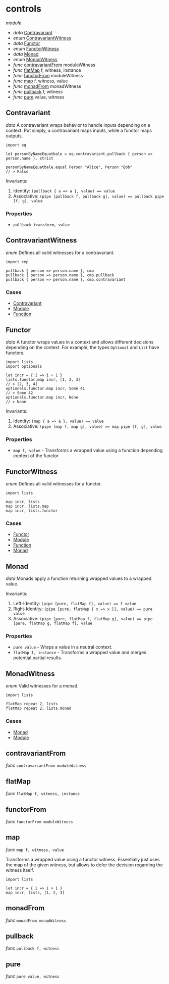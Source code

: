 # controls

_module_ 

- _data_ [Contravariant](#Contravariant)
- _enum_ [ContravariantWitness](#ContravariantWitness)
- _data_ [Functor](#Functor)
- _enum_ [FunctorWitness](#FunctorWitness)
- _data_ [Monad](#Monad)
- _enum_ [MonadWitness](#MonadWitness)
- _func_ [contravariantFrom](#contravariantFrom) moduleWitness
- _func_ [flatMap](#flatMap) f, witness, instance
- _func_ [functorFrom](#functorFrom) moduleWitness
- _func_ [map](#map) f, witness, value
- _func_ [monadFrom](#monadFrom) monadWitness
- _func_ [pullback](#pullback) f, witness
- _func_ [pure](#pure) value, witness

## Contravariant

_data_ A contravariant wraps behavior to handle inputs depending on a context.
Put simply, a contravariant maps inputs, while a functor maps outputs.

```
import eq

let personByNameEquatbale = eq.contravariant.pullback { person => person.name }, strict

personByNameEquatbale.equal Person "Alice", Person "Bob"
// > False
```

Invariants:
1. Identity: `(pullback { a => a }, value) == value`
2. Associative: `(pipe [pullback f, pullback g], value) == pullback pipe [f, g], value`

### Properties

- `pullback transform, value`

## ContravariantWitness

_enum_ Defines all valid witnesses for a contravariant.

```
import cmp

pullback { person => person.name }, cmp
pullback { person => person.name }, cmp.pullback
pullback { person => person.name }, cmp.contravariant
```

### Cases

- [Contravariant](#Contravariant)
- [Module](#Module)
- [Function](#Function)

## Functor

_data_ A functor wraps values in a context and allows different decisions depending on the context.
For example, the types `Optional` and `List` have functors.

```
import lists
import optionals

let incr = { i => i + 1 }
lists.functor.map incr, [1, 2, 3]
// > [2, 3, 4]
optionals.functor.map incr, Some 41
// > Some 42
optionals.functor.map incr, None
// > None
```

Invariants:
1. Identity: `(map { a => a }, value) == value`
2. Associative: `(pipe [map f, map g], value) == map pipe [f, g], value`

### Properties

- `map f, value` - Transforms a wrapped value using a function depending context of the functor

## FunctorWitness

_enum_ Defines all valid witnesses for a functor.

```
import lists

map incr, lists
map incr, lists.map
map incr, lists.functor
```

### Cases

- [Functor](#Functor)
- [Module](#Module)
- [Function](#Function)
- [Monad](#Monad)

## Monad

_data_ Monads apply a function returning wrapped values to a wrapped value.

Invariants:
1. Left-Identity: `(pipe [pure, flatMap f], value) == f value`
2. Right-Identity: `(pipe [pure, flatMap { x => x }], value) == pure value`
3. Associative: `(pipe [pure, flatMap f, flatMap g], value) == pipe [pure, flatMap g, flatMap f], value`

### Properties

- `pure value` - Wraps a value in a neutral context.
- `flatMap f, instance` - Transforms a wrapped value and merges potential partial results.

## MonadWitness

_enum_ Valid witnesses for a monad.

```
import lists

flatMap repeat 2, lists
flatMap repeat 2, lists.monad
```

### Cases

- [Monad](#Monad)
- [Module](#Module)

## contravariantFrom

_func_ `contravariantFrom moduleWitness`


## flatMap

_func_ `flatMap f, witness, instance`


## functorFrom

_func_ `functorFrom moduleWitness`


## map

_func_ `map f, witness, value`

Transforms a wrapped value using a functor witness.
Essentially just uses the map of the given witness,
but allows to defer the decision regarding the witness itself.

```
import lists

let incr = { i => i + 1 }
map incr, lists, [1, 2, 3]
```
## monadFrom

_func_ `monadFrom monadWitness`


## pullback

_func_ `pullback f, witness`


## pure

_func_ `pure value, witness`

